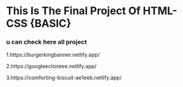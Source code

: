 <h1>This Is The Final Project Of HTML-CSS {BASIC}</h1>
<h3>u can check here all project</h3>
<p>1.https://burgerkingbanner.netlify.app/</p>
<p>2.https://googleecloneee.netlify.app/</p>
<p>3.https://comforting-biscuit-ae1eeb.netlify.app/</p>
